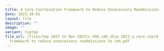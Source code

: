```yaml
---
title: A Care Coordination Framework to Reduce Unnecessary Readmissions to IMH
date: 2023-10-01
layout: file
description: ""
image: ""
variant: tiptap
file_url: /files/Sep 2023 to Nov 2023/c_496_imh_nhip 2023_a care coordination
  framework to reduce unnecessary readmissions to imh.pdf
---
```

